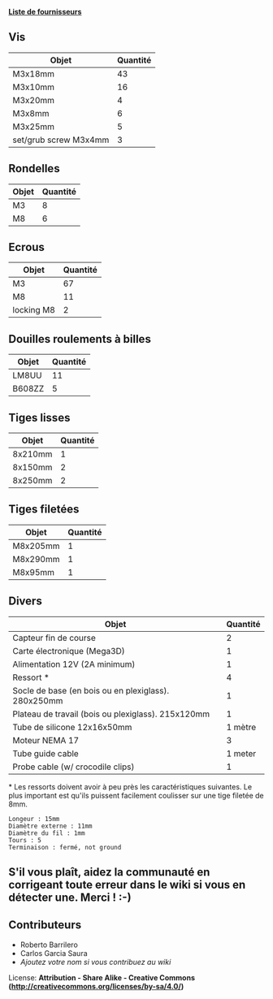 **[Liste de fournisseurs](Liste-de-fournisseurs.md)**

Vis
--
| Objet | Quantité |
|---|---|
| M3x18mm | 43 |
| M3x10mm | 16 |
| M3x20mm | 4 |
| M3x8mm | 6 |
| M3x25mm | 5 |
| set/grub screw M3x4mm | 3 |

Rondelles
--
| Objet | Quantité |
|---|---|
| M3 | 8 |
| M8 | 6 |

Ecrous
--
| Objet | Quantité |
|---|---|
| M3 | 67 |
| M8 | 11 |
| locking M8 | 2 |

Douilles roulements à billes
--
| Objet | Quantité |
|---|---|
| LM8UU | 11 |
| B608ZZ | 5 |

Tiges lisses
--
| Objet | Quantité |
|---|---|
| 8x210mm | 1 |
| 8x150mm | 2 |
| 8x250mm | 2 |

Tiges filetées
--
| Objet | Quantité |
|---|---|
| M8x205mm | 1 |
| M8x290mm | 1 |
| M8x95mm | 1 |

Divers
--
| Objet | Quantité |
|---|---|
| Capteur fin de course | 2 |
| Carte électronique (Mega3D) | 1 |
| Alimentation 12V (2A minimum) | 1 |
| Ressort \* | 4 |
| Socle de base (en bois ou en plexiglass). 280x250mm | 1 |
| Plateau de travail (bois ou plexiglass). 215x120mm | 1 |
| Tube de silicone 12x16x50mm | 1 mètre |
| Moteur NEMA 17 | 3 |
| Tube guide cable | 1 meter |
| Probe cable (w/ crocodile clips) | 1 |

\* Les ressorts doivent avoir à peu près les caractéristiques suivantes. Le plus important est qu'ils puissent facilement coulisser sur une tige filetée de 8mm.
```
Longeur : 15mm
Diamètre externe : 11mm
Diamètre du fil : 1mm
Tours : 5
Terminaison : fermé, not ground
```

S'il vous plaît, aidez la communauté en corrigeant toute erreur dans le wiki si vous en détecter une. Merci ! :-)
--

Contributeurs
--
* Roberto Barrilero
* Carlos Garcia Saura
* *Ajoutez votre nom si vous contribuez au wiki*

License: **Attribution - Share Alike - Creative Commons (<http://creativecommons.org/licenses/by-sa/4.0/>)**  
